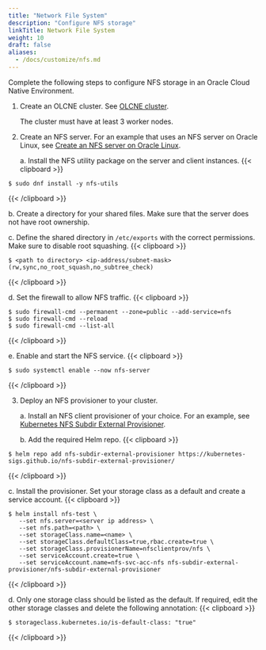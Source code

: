 ```yaml
---
title: "Network File System"
description: "Configure NFS storage"
linkTitle: Network File System
weight: 10
draft: false
aliases:
  - /docs/customize/nfs.md
---
```


Complete the following steps to configure NFS storage in an Oracle Cloud Native Environment.

1. Create an OLCNE cluster. See [OLCNE cluster](https://docs.oracle.com/en/operating-systems/olcne/1.1/start/intro.html).

   The cluster must have at least 3 worker nodes.

2. Create an NFS server. For an example that uses an NFS server on Oracle Linux, see [Create an NFS server on Oracle Linux](https://docs.oracle.com/en/learn/create_nfs_linux/).

   a. Install the NFS utility package on the server and client instances.
{{< clipboard >}}
<div class="highlight">

  ```
  $ sudo dnf install -y nfs-utils
  ```

</div>
{{< /clipboard >}}

   b. Create a directory for your shared files. Make sure that the server does not have root ownership.

   c. Define the shared directory in ```/etc/exports``` with the correct permissions. Make sure to disable root squashing.
{{< clipboard >}}
<div class="highlight">

   ```
   $ <path to directory> <ip-address/subnet-mask>(rw,sync,no_root_squash,no_subtree_check)
   ```

</div>
{{< /clipboard >}}

   d. Set the firewall to allow NFS traffic.
{{< clipboard >}}
<div class="highlight">

   ```
 $ sudo firewall-cmd --permanent --zone=public --add-service=nfs
 $ sudo firewall-cmd --reload
 $ sudo firewall-cmd --list-all
   ```

</div>
{{< /clipboard >}}

   e. Enable and start the NFS service.
{{< clipboard >}}
<div class="highlight">

   ```
   $ sudo systemctl enable --now nfs-server
   ```
</div>
{{< /clipboard >}}

3. Deploy an NFS provisioner to your cluster.

   a. Install an NFS client provisioner of your choice. For an example, see [Kubernetes NFS Subdir External Provisioner](https://github.com/kubernetes-sigs/nfs-subdir-external-provisioner).  

   b. Add the required Helm repo.
{{< clipboard >}}
<div class="highlight">

   ```
   $ helm repo add nfs-subdir-external-provisioner https://kubernetes-sigs.github.io/nfs-subdir-external-provisioner/
   ```

</div>
{{< /clipboard >}}

   c. Install the provisioner. Set your storage class as a default and create a service account.
{{< clipboard >}}
<div class="highlight">

   ```
   $ helm install nfs-test \
      --set nfs.server=<server ip address> \
      --set nfs.path=<path> \
      --set storageClass.name=<name> \
      --set storageClass.defaultClass=true,rbac.create=true \
      --set storageClass.provisionerName=nfsclientprov/nfs \
      --set serviceAccount.create=true \
      --set serviceAccount.name=nfs-svc-acc-nfs nfs-subdir-external-provisioner/nfs-subdir-external-provisioner
   ```

</div>
{{< /clipboard >}}

   d. Only one storage class should be listed as the default. If required, edit the other storage classes and delete the following annotation:
{{< clipboard >}}
<div class="highlight">

   ```
   $ storageclass.kubernetes.io/is-default-class: "true"
   ```     

</div>
{{< /clipboard >}}
